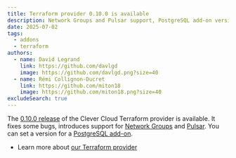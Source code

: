 ```yaml
---
title: Terraform provider 0.10.0 is available
description: Network Groups and Pulsar support, PostgreSQL add-on version
date: 2025-07-02
tags:
  - addons
  - terraform
authors:
  - name: David Legrand
    link: https://github.com/davlgd
    image: https://github.com/davlgd.png?size=40
  - name: Rémi Collignon-Ducret
    link: https://github.com/miton18
    image: https://github.com/miton18.png?size=40
excludeSearch: true
---
```


The [0.10.0 release](https://github.com/CleverCloud/terraform-provider-clevercloud/releases/tag/v0.10.0) of the Clever Cloud Terraform provider is available. It fixes some bugs, introduces support for [Network Groups](/doc/develop/network-groups/) and [Pulsar](/doc/addons/pulsar/). You can set a version for a [PostgreSQL add-on](/doc/addons/postgresql/).

* Learn more about [our Terraform provider](https://registry.terraform.io/providers/CleverCloud/clevercloud/latest/docs)
